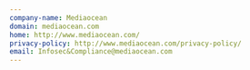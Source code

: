 ```yaml
---
company-name: Mediaocean
domain: mediaocean.com
home: http://www.mediaocean.com/
privacy-policy: http://www.mediaocean.com/privacy-policy/
email: Infosec&Compliance@mediaocean.com
---
```




